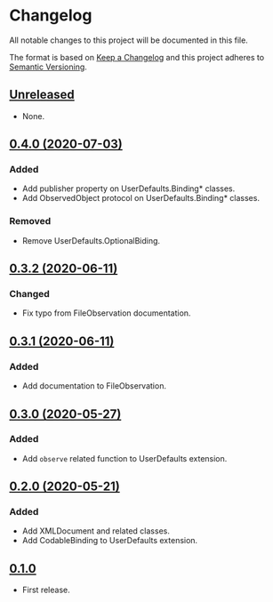 # Changelog

All notable changes to this project will be documented in this file.

The format is based on [Keep a Changelog](http://keepachangelog.com/en/1.0.0/)
and this project adheres to [Semantic Versioning](http://semver.org/spec/v2.0.0.html).

## [Unreleased]

* None.

## [0.4.0 (2020-07-03)]

### Added

* Add publisher property on UserDefaults.Binding* classes.
* Add ObservedObject protocol on UserDefaults.Binding* classes.

### Removed

* Remove UserDefaults.OptionalBiding.

## [0.3.2 (2020-06-11)]

### Changed

* Fix typo from FileObservation documentation.

## [0.3.1 (2020-06-11)]

### Added

* Add documentation to FileObservation.

## [0.3.0 (2020-05-27)]

### Added

* Add `observe` related function to UserDefaults extension.

## [0.2.0 (2020-05-21)]

### Added

* Add XMLDocument and related classes.
* Add CodableBinding to UserDefaults extension.

## [0.1.0]

* First release.

[Unreleased]: https://github.com/ridi/RIDIFoundation-iOS/compare/0.4.0...HEAD
[0.4.0 (2020-07-03)]: https://github.com/ridi/RIDIFoundation-iOS/compare/0.3.2...0.4.0
[0.3.2 (2020-06-11)]: https://github.com/ridi/RIDIFoundation-iOS/compare/0.3.1...0.3.2
[0.3.1 (2020-06-11)]: https://github.com/ridi/RIDIFoundation-iOS/compare/0.3.0...0.3.1
[0.3.0 (2020-05-27)]: https://github.com/ridi/RIDIFoundation-iOS/compare/0.2.0...0.3.0
[0.2.0 (2020-05-21)]: https://github.com/ridi/RIDIFoundation-iOS/compare/0.1.0...0.2.0
[0.1.0]: https://github.com/ridi/RIDIFoundation-iOS/releases/tag/0.1.0
